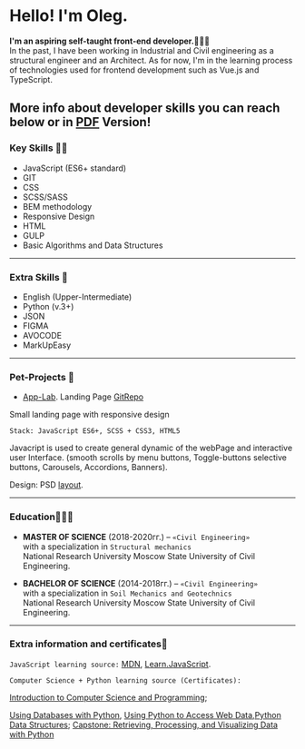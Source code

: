 # Hello!  I'm Oleg.

**I'm an aspiring self-taught front-end developer.🧙🏼‍♂️**  
In the past, I have been working in Industrial and Civil engineering as a structural engineer and an Architect.
As for now, I'm in the learning process of technologies used for frontend development such as Vue.js and TypeScript.
## More info about developer skills you can reach below or in [PDF](https://github.com/Insid1/Insid1/CV_En.pdf) Version!

### Key Skills 👨‍💻
* JavaScript (ES6+ standard)
* GIT
* CSS
* SCSS/SASS
* BEM methodology
* Responsive Design
* HTML
* GULP
* Basic Algorithms and Data Structures

---
### Extra Skills 🙌
* English (Upper-Intermediate)
* Python (v.3+)
* JSON
* FIGMA
* AVOCODE
* MarkUpEasy

---
### Pet-Projects 🐶
- [App-Lab](https://insid1.github.io/AppLab_project/). Landing Page						[GitRepo](https://github.com/Insid1/AppLab_project)

Small landing page with responsive design

`Stack: JavaScript ES6+, SCSS + CSS3, HTML5`

Javacript is used to create general dynamic of the webPage and interactive user Interface. (smooth scrolls by menu buttons, Toggle-buttons selective buttons, Carousels, Accordions, Banners).

Design: PSD [layout](https://dribbble.com/shots/8641810-Freebie-App-landing-page).

---
### Education🧑🏼‍⚖️

- **MASTER OF SCIENCE** (2018-2020гг.) – `«Civil Engineering»`  
with a specialization in `Structural mechanics`  
National Research University Moscow State University of Civil Engineering.


- **BACHELOR OF SCIENCE** (2014-2018гг.) – `«Civil Engineering»`  
with a specialization in `Soil Mechanics and Geotechnics`  
National Research University Moscow State University of Civil Engineering.

---
### Extra information and certificates📖

`JavaScript learning source:` [MDN](https://developer.mozilla.org/ru/), [Learn.JavaScript](https://learn.javascript.ru/).

`Computer Science + Python learning source (Certificates):`

[Introduction to Computer Science and Programming](https://courses.edx.org/certificates/73e17081e08e49d598fce4b9b58fa032);

[Using Databases with Python](https://coursera.org/share/3a83d44e866bd8e499dba03024b1117f), [Using Python to Access Web Data,Python Data Structures]( ); [Capstone: Retrieving, Processing, and Visualizing Data with Python](https://coursera.org/share/0d162f33e0b5a0c3cff9c23fa3c62b38)
